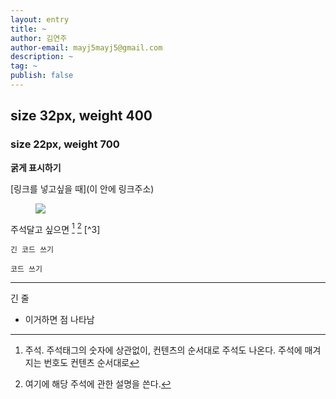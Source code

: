 ```yaml
---
layout: entry
title: ~
author: 김연주
author-email: mayj5mayj5@gmail.com
description: ~
tag: ~
publish: false
---
```



## size 32px, weight 400 

### size 22px, weight 700 


**굵게 표시하기**

[링크를 넣고싶을 때](이 안에 링크주소) 


<figure> 
  <img src="/images/2017-02-13/fig_1.png"/>
</figure>


주석달고 싶으면 [^1] [^2] [^3]



```
긴 코드 쓰기
```

`코드 쓰기` 


--- 
긴 줄

- 이거하면 점 나타남


[^1]: 주석. 주석태그의 숫자에 상관없이, 컨텐츠의 순서대로 주석도 나온다. 주석에 매겨지는 번호도 컨텐츠 순서대로
[^2]: 여기에 해당 주석에 관한 설명을 쓴다. 